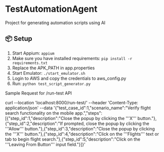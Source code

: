 # TestAutomationAgent

Project for generating automation scripts using AI
## 📦 Setup
1. Start Appium: `appium`
2. Make sure you have installed requirements: `pip install -r requirements.txt`
3. Replace the APK_PATH in app.properties
4. Start Emulator: `./start_emulator.sh`
5. Login to AWS and copy the credentials to aws_config.py
6. Run: `python test_script_generator.py`


Sample Request for /run-test API

curl --location 'localhost:8000/run-test/' --header 'Content-Type: application/json' --data '{"test_case_id":1,"scenario_name":"Verify flight search functionality on the mobile app.","steps":[{"step_id":1,"description":"Close the popup by clicking the '\''X'\'' button."},{"step_id":2,"description":"If prompted, close the popup by clicking the '\''Allow'\'' button."},{"step_id":3,"description":"Close the popup by clicking the '\''X'\'' button."},{"step_id":4,"description":"Click on the '\''Flights'\'' text or tab to begin flight search."},{"step_id":5,"description":"Click on the '\''Leaving From Button'\'' input field."}]}'
